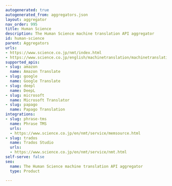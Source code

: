 ```yaml
---
autogenerated: true
autogenerated_from: aggregators.json
layout: aggregator
nav_order: 995
title: Human Science
description: The Human Science machine translation API aggregator
id: human-science
parent: Aggregators
urls:
- https://www.science.co.jp/nmt/index.html
- https://www.science.co.jp/english/machinetranslation/machinetranslation.html
supported_apis:
- slug: amazon
  name: Amazon Translate
- slug: google
  name: Google Translate
- slug: deepl
  name: DeepL
- slug: microsoft
  name: Microsoft Translator
- slug: papago
  name: Papago Translation
integrations:
- slug: phrase-tms
  name: Phrase TMS
  urls:
  - https://www.science.co.jp/en/nmt/service/memsource.html
- slug: trados
  name: Trados Studio
  urls:
  - https://www.science.co.jp/en/nmt/service/nmt.html
self-serve: false
seo:
  name: The Human Science machine translation API aggregator
  type: Product

---
```



